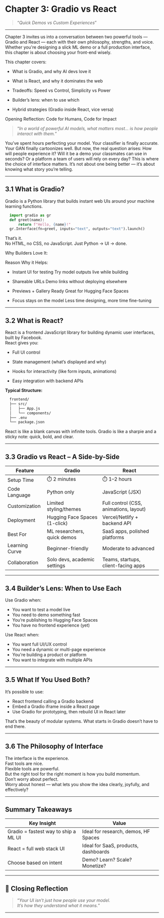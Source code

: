# Chapter 3: Gradio vs React

> “*Quick Demos vs Custom Experiences*”

---

Chapter 3 invites us into a conversation between two powerful tools — Gradio and React — each with their own philosophy, strengths, and voice. Whether you're designing a slick ML demo or a full production interface, this chapter is about choosing your front-end wisely.

This chapter covers:  

- What is Gradio, and why AI devs love it

- What is React, and why it dominates the web

- Tradeoffs: Speed vs Control, Simplicity vs Power

- Builder’s lens: when to use which

- Hybrid strategies (Gradio inside React, vice versa)

Opening Reflection: Code for Humans, Code for Impact

> “*In a world of powerful AI models, what matters most… is how people interact with them.*”

You’ve spent hours perfecting your model.
Your classifier is finally accurate. Your GAN finally cartoonizes well.
But now, the real question arises:
How will people experience it?
Will it be a demo your classmates can use in seconds?
Or a platform a team of users will rely on every day?
This is where the choice of interface matters.
It’s not about one being better — it’s about knowing what story you’re telling.

---

## 3.1 What is Gradio?

Gradio is a Python library that builds instant web UIs around your machine learning functions.
  
```python  
  import gradio as gr
  def greet(name):
      return f"Hello, {name}!"
  gr.Interface(fn=greet, inputs="text", outputs="text").launch()
```

That’s it.  
No HTML, no CSS, no JavaScript. Just Python → UI → done.
  
Why Builders Love It:

Reason	Why it Helps: 
- Instant UI for testing	Try model outputs live while building

- Shareable URLs	Demo links without deploying elsewhere

- Previews + Gallery Ready	Great for Hugging Face Spaces

- Focus stays on the model	Less time designing, more time fine-tuning

---

## 3.2 What is React?

React is a frontend JavaScript library for building dynamic user interfaces, built by Facebook.  
React gives you:  
- Full UI control

- State management (what’s displayed and why)

-  Hooks for interactivity (like form inputs, animations)

-  Easy integration with backend APIs

**Typical Structure:**
```bash  
  frontend/
  ├── src/
  │   ├── App.js
  │   └── components/
  ├── .env
  └── package.json
```

  React is like a blank canvas with infinite tools.
  Gradio is like a sharpie and a sticky note: quick, bold, and clear.
  
---

## 3.3 Gradio vs React – A Side-by-Side

|Feature	        |Gradio	                         |React                                   |
|-----------------|--------------------------------|----------------------------------------|
|Setup Time	      |⏱️ 2 minutes	                  |⏱️ 1–2 hours                            |
|Code Language	  |Python only	                   |JavaScript (JSX)                        |
|Customization	  |Limited styling/themes	         |Full control (CSS, animations, layout)  |
|Deployment	      |Hugging Face Spaces (1-click)	 |Vercel/Netlify + backend API            |
|Best For	        |ML researchers, quick demos	   |SaaS apps, polished platforms           |
|Learning Curve	  |Beginner-friendly	             |Moderate to advanced                    |
|Collaboration	  |Solo devs, academic settings	   |Teams, startups, client-facing apps     |

---

## 3.4 Builder’s Lens: When to Use Each

Use Gradio when:

- You want to test a model live  
- You need to demo something fast  
- You’re publishing to Hugging Face Spaces  
- You have no frontend experience (yet)

Use React when:

- You want full UI/UX control  
- You need a dynamic or multi-page experience  
- You're building a product or platform  
- You want to integrate with multiple APIs

---

## 3.5 What If You Used Both?

It’s possible to use:

- React frontend calling a Gradio backend  
- Embed a Gradio iframe inside a React page  
- Use Gradio for prototyping, then rebuild UI in React later  

That’s the beauty of modular systems.
What starts in Gradio doesn’t have to end there.

---

## 3.6 The Philosophy of Interface

The interface is the experience.  
Fast tools are nice.  
Flexible tools are powerful.  
But the right tool for the right moment is how you build momentum.  
Don’t worry about perfect.  
Worry about honest — what lets you show the idea clearly, joyfully, and effectively?  

---

## Summary Takeaways

|Key Insight	                          |Value                                  |
|---------------------------------------|---------------------------------------|
|Gradio = fastest way to ship a ML UI	  |Ideal for research, demos, HF Spaces   |
|React = full web stack UI	            |Ideal for SaaS, products, dashboards   |
|Choose based on intent	                |Demo? Learn? Scale? Monetize?          |

---

## 🌟 Closing Reflection
  
> “*Your UI isn’t just how people use your model.  
> It’s how they understand what it means.*”

---
